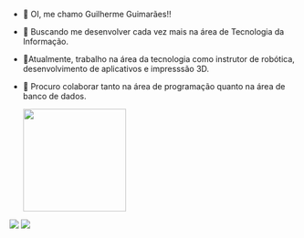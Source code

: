 - 👋 OI, me chamo Guilherme Guimarães!! 
- 📖 Buscando me desenvolver cada vez mais na área de Tecnologia da Informação.
- 🌱Atualmente, trabalho na área da tecnologia como instrutor de robótica, desenvolvimento de aplicativos e impresssão 3D.
- 💞️ Procuro colaborar tanto na área de programação quanto na área de banco de dados.

  <a href="https://github.com/guilhermeguimaraesn">
  <img height="180em" src="https://github-readme-stats.vercel.app/api?username=guilhermeguimaraesn&show_icons=true&theme=dark&include_all_commits=true&count_private=true"/>
 
</div>
<div> 
  <a href = "mailto:guilhermeguimaraesnas@gmail.com"><img src="https://img.shields.io/badge/-Gmail-%23333?style=for-the-badge&logo=gmail&logoColor=white" target="_blank"></a>
  <a href="https://www.linkedin.com/in/guilherme-guimar%C3%A3es-4551501b3/" target="_blank"><img src="https://img.shields.io/badge/-LinkedIn-%230077B5?style=for-the-badge&logo=linkedin&logoColor=white" target="_blank"></a> 
 </div>

<!---
GuilhermeGuimaraesN/GuilhermeGuimaraesN is a ✨ special ✨ repository because its `README.md` (this file) appears on your GitHub profile.
You can click the Preview link to take a look at your changes.
--->
